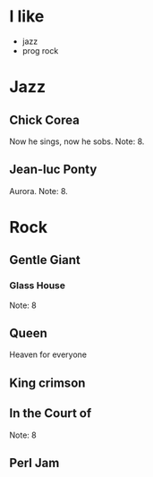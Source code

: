 # I like

- jazz
- prog rock

# Jazz

## Chick Corea

Now he sings, now he sobs. Note: 8.

## Jean-luc Ponty

Aurora. Note: 8.

# Rock

## Gentle Giant

### Glass House

Note: 8

## Queen

Heaven for everyone

## King crimson

## In the Court of

Note: 8

## Perl Jam
